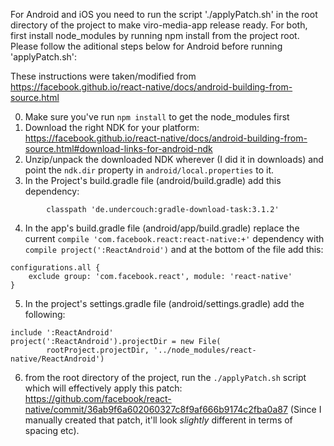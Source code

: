 For Android and iOS you need to run the script './applyPatch.sh' in the root directory of the project to make viro-media-app release ready. For both, first install node_modules by running npm install from the project root. Please follow the aditional steps below for Android before running
'applyPatch.sh':

These instructions were taken/modified from https://facebook.github.io/react-native/docs/android-building-from-source.html

0) Make sure you've run `npm install` to get the node_modules first
1) Download the right NDK for your platform: https://facebook.github.io/react-native/docs/android-building-from-source.html#download-links-for-android-ndk
2) Unzip/unpack the downloaded NDK wherever (I did it in downloads) and point the `ndk.dir` property in `android/local.properties` to it.
3) In the Project's build.gradle file (android/build.gradle) add this dependency:
```
        classpath 'de.undercouch:gradle-download-task:3.1.2'
```
4) In the app's build.gradle file (android/app/build.gradle) replace the current `compile 'com.facebook.react:react-native:+'` dependency with `compile project(':ReactAndroid')` and at the bottom of the file add this:
```
configurations.all {
    exclude group: 'com.facebook.react', module: 'react-native'
}
```
5) In the project's settings.gradle file (android/settings.gradle) add the following:
```
include ':ReactAndroid'
project(':ReactAndroid').projectDir = new File(
        rootProject.projectDir, '../node_modules/react-native/ReactAndroid')
```
6) from the root directory of the project, run the `./applyPatch.sh` script which will effectively apply this patch: https://github.com/facebook/react-native/commit/36ab9f6a602060327c8f9af666b9174c2fba0a87 (Since I manually created that patch, it'll look *slightly* different in terms of spacing etc).


